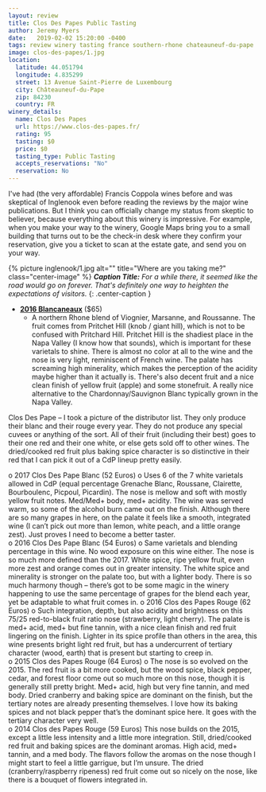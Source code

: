 ```yaml
---
layout: review
title: Clos Des Papes Public Tasting
author: Jeremy Myers
date:   2019-02-02 15:20:00 -0400
tags: review winery tasting france southern-rhone chateauneuf-du-pape
image: clos-des-papes/1.jpg
location:
  latitude: 44.051794
  longitude: 4.835299
  street: 13 Avenue Saint-Pierre de Luxembourg
  city: Châteauneuf-du-Pape
  zip: 84230
  country: FR
winery_details:
  name: Clos Des Papes
  url: https://www.clos-des-papes.fr/
  rating: 95
  tasting: $0
  price: $0
  tasting_type: Public Tasting
  accepts_reservations: "No"
  reservation: No
---
```

I've had (the very affordable) Francis Coppola wines before and was skeptical of Inglenook even before reading the reviews by the major wine publications.  But I think you can officially change my status from skeptic to believer, because everything about this winery is impressive.  For example, when you make your way to the winery, Google Maps bring you to a small building that turns out to be the check-in desk where they confirm your reservation, give you a ticket to scan at the estate gate, and send you on your way.

{% picture inglenook/1.jpg alt="" title="Where are you taking me?" class="center-image" %}
***Caption Title:*** *For a while there, it seemed like the road would go on forever.  That's definitely one way to heighten the expectations of visitors.*
{: .center-caption }

* [**2016 Blancaneaux**](https://www.inglenook.com/Purchase/Details/BL16) ($65)
  * A northern Rhone blend of Viognier, Marsanne, and Roussanne.  The fruit comes from Pritchet Hill (knob / giant hill), which is not to be confused with Pritchard Hill.  Pritchet Hill is the shadiest place in the Napa Valley (I know how that sounds), which is important for these varietals to shine.  There is almost no color at all to the wine and the nose is very light, reminiscent of French wine.  The palate has screaming high minerality, which makes the perception of the acidity maybe higher than it actually is.  There's also decent fruit and a nice clean finish of yellow fruit (apple) and some stonefruit.  A really nice alternative to the Chardonnay/Sauvignon Blanc typically grown in the Napa Valley.

Clos Des Pape – I took a picture of the distributor list.  They only produce their blanc and their rouge every year.  They do not produce any special cuvees or anything of the sort.  All of their fruit (including their best) goes to their one red and their one white, or else gets sold off to other wines.  The dried/cooked red fruit plus baking spice character is so distinctive in their red that I can pick it out of a CdP lineup pretty easily.  

o	2017 Clos Des Pape Blanc (52 Euros) 
o	Uses 6 of the 7 white varietals allowed in CdP (equal percentage Grenache Blanc, Roussane, Clairette, Bourboulenc, Picpoul, Picardin).  The nose is mellow and soft with mostly yellow fruit notes.  Med/Med+ body, med+ acidity.  The wine was served warm, so some of the alcohol burn came out on the finish.  Although there are so many grapes in here, on the palate it feels like a smooth, integrated wine (I can’t pick out more than lemon, white peach, and a little orange zest).  Just proves I need to become a better taster.  
o	2016 Clos Des Pape Blanc (54 Euros)
o	Same varietals and blending percentage in this wine.  No wood exposure on this wine either.  The nose is so much more defined than the 2017.  White spice, ripe yellow fruit, even more zest and orange comes out in greater intensity.  The white spice and minerality is stronger on the palate too, but with a lighter body.  There is so much harmony though – there’s got to be some magic in the winery happening to use the same percentage of grapes for the blend each year, yet be adaptable to what fruit comes in.
o	2016 Clos des Papes Rouge (62 Euros)
o	Such integration, depth, but also acidity and brightness on this 75/25 red-to-black fruit ratio nose (strawberry, light cherry).  The palate is med+ acid, med+ but fine tannin, with a nice clean finish and red fruit lingering on the finish.  Lighter in its spice profile than others in the area, this wine presents bright light red fruit, but has a undercurrent of tertiary character (wood, earth) that is present but starting to creep in.  
o	2015 Clos des Papes Rouge (64 Euros)
o	The nose is so evolved on the 2015.  The red fruit is a bit more cooked, but the wood spice, black pepper, cedar, and forest floor come out so much more on this nose, though it is generally still pretty bright.  Med+ acid, high but very fine tannin, and med body.  Dried cranberry and baking spice are dominant on the finish, but the tertiary notes are already presenting themselves.  I love how its baking spices and not black pepper that’s the dominant spice here.  It goes with the tertiary character very well.  
o	2014 Clos des Papes Rouge (59 Euros)
This nose builds on the 2015, except a little less intensity and a little more integration.  Still, dried/cooked red fruit and baking spices are the dominant aromas.  High acid, med+ tannin, and a med body.  The flavors follow the aromas on the nose though I might start to feel a little garrigue, but I’m unsure.  The dried (cranberry/raspberry ripeness) red fruit come out so nicely on the nose, like there is a bouquet of flowers integrated in. 

